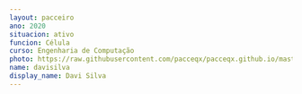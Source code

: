 ```yaml
---
layout: pacceiro
ano: 2020
situacion: ativo
funcion: Célula
curso: Engenharia de Computação
photo: https://raw.githubusercontent.com/pacceqx/pacceqx.github.io/master/assets/pic/bolsistas/pacce (4).png
name: davisilva
display_name: Davi Silva
---
```


